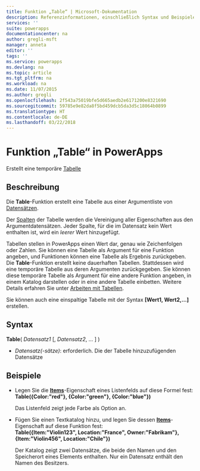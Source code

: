 ```yaml
---
title: Funktion „Table“ | Microsoft-Dokumentation
description: Referenzinformationen, einschließlich Syntax und Beispielen, zur Funktion „Table“ in PowerApps
services: ''
suite: powerapps
documentationcenter: na
author: gregli-msft
manager: anneta
editor: ''
tags: ''
ms.service: powerapps
ms.devlang: na
ms.topic: article
ms.tgt_pltfrm: na
ms.workload: na
ms.date: 11/07/2015
ms.author: gregli
ms.openlocfilehash: 2f543a75019bfe5d665aedb2e6171200e8321690
ms.sourcegitcommit: 59785e9e82da8f5bd459dcb5da3d5c18064b0899
ms.translationtype: HT
ms.contentlocale: de-DE
ms.lasthandoff: 03/22/2018
---
```

# <a name="table-function-in-powerapps"></a>Funktion „Table“ in PowerApps
Erstellt eine temporäre [Tabelle](../working-with-tables.md)

## <a name="description"></a>Beschreibung
Die **Table**-Funktion erstellt eine Tabelle aus einer Argumentliste von [Datensätzen](../working-with-tables.md#records).

Der [Spalten](../working-with-tables.md#columns) der Tabelle werden die Vereinigung aller Eigenschaften aus den Argumentdatensätzen. Jeder Spalte, für die im Datensatz kein Wert enthalten ist, wird ein *leerer* Wert hinzugefügt.

Tabellen stellen in PowerApps einen Wert dar, genau wie Zeichenfolgen oder Zahlen. Sie können eine Tabelle als Argument für eine Funktion angeben, und Funktionen können eine Tabelle als Ergebnis zurückgeben. Die **Table**-Funktion erstellt keine dauerhaften Tabellen. Stattdessen wird eine temporäre Tabelle aus deren Argumenten zurückgegeben.  Sie können diese temporäre Tabelle als Argument für eine andere Funktion angeben, in einem Katalog darstellen oder in eine andere Tabelle einbetten.  Weitere Details erfahren Sie unter [Arbeiten mit Tabellen](../working-with-tables.md).

Sie können auch eine einspaltige Tabelle mit der Syntax **[Wert1, Wert2,...]**  erstellen.

## <a name="syntax"></a>Syntax
**Table**( *Datensatz1* [, *Datensatz2*, ... ] )

* *Datensatz(-sätze)*: erforderlich. Die der Tabelle hinzuzufügenden Datensätze

## <a name="examples"></a>Beispiele
* Legen Sie die **[Items](../controls/properties-core.md)**-Eigenschaft eines Listenfelds auf diese Formel fest:
  <br>**Table({Color:"red"}, {Color:"green"}, {Color:"blue"})**
  
    Das Listenfeld zeigt jede Farbe als Option an.
* Fügen Sie einen Textkatalog hinzu, und legen Sie dessen **[Items](../controls/properties-core.md)**-Eigenschaft auf diese Funktion fest:<br>
  **Table({Item:"Violin123", Location:"France", Owner:"Fabrikam"}, {Item:"Violin456", Location:"Chile"})**
  
    Der Katalog zeigt zwei Datensätze, die beide den Namen und den Speicherort eines Elements enthalten. Nur ein Datensatz enthält den Namen des Besitzers.

